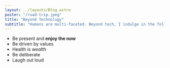 ```yaml
---
layout: ../layouts/Blog.astro
poster: "/road-trip.jpeg"
title: "Beyond Technology"
subtitle: "Humans are multi-faceted. Beyond tech, I indulge in the following:"
---
```


- Be present and **enjoy the now**
- Be driven by values
- Health is _wealth_
- Be deliberate
- Laugh out loud
